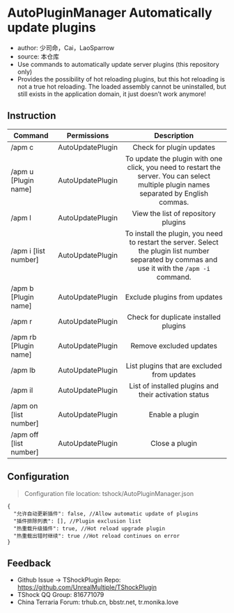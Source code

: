 # AutoPluginManager Automatically update plugins

- author: 少司命，Cai，LaoSparrow
- source: 本仓库
- Use commands to automatically update server plugins (this repository only)
- Provides the possibility of hot reloading plugins, but this hot reloading is not a true hot reloading. The loaded assembly cannot be uninstalled, but still exists in the application domain, it just doesn’t work anymore!

## Instruction

| Command           |        Permissions         |   Description   |
| -------------- | :-----------------: | :------: |
| /apm c | AutoUpdatePlugin   | Check for plugin updates|
| /apm u [Plugin name] | AutoUpdatePlugin   | To update the plugin with one click, you need to restart the server. You can select multiple plugin names separated by English commas.|
| /apm l | AutoUpdatePlugin   | View the list of repository plugins |
| /apm i [list number] | AutoUpdatePlugin   | To install the plugin, you need to restart the server. Select the plugin list number separated by commas and use it with the `/apm -i` command. |
| /apm b [Plugin name] | AutoUpdatePlugin   | Exclude plugins from updates |
| /apm r | AutoUpdatePlugin   | Check for duplicate installed plugins |
| /apm rb [Plugin name] | AutoUpdatePlugin   | Remove excluded updates |
| /apm lb | AutoUpdatePlugin   | List plugins that are excluded from updates |
| /apm il | AutoUpdatePlugin   | List of installed plugins and their activation status |
| /apm on [list number] | AutoUpdatePlugin   | Enable a plugin |
| /apm off [list number] | AutoUpdatePlugin   | Close a plugin |

## Configuration

> Configuration file location: tshock/AutoPluginManager.json
```json5
{
  "允许自动更新插件": false, //Allow automatic update of plugins
  "插件排除列表": [], //Plugin exclusion list
  "热重载升级插件": true, //Hot reload upgrade plugin
  "热重载出错时继续": true //Hot reload continues on error
}
```

## Feedback
- Github Issue -> TShockPlugin Repo: https://github.com/UnrealMultiple/TShockPlugin
- TShock QQ Group: 816771079
- China Terraria Forum: trhub.cn, bbstr.net, tr.monika.love

